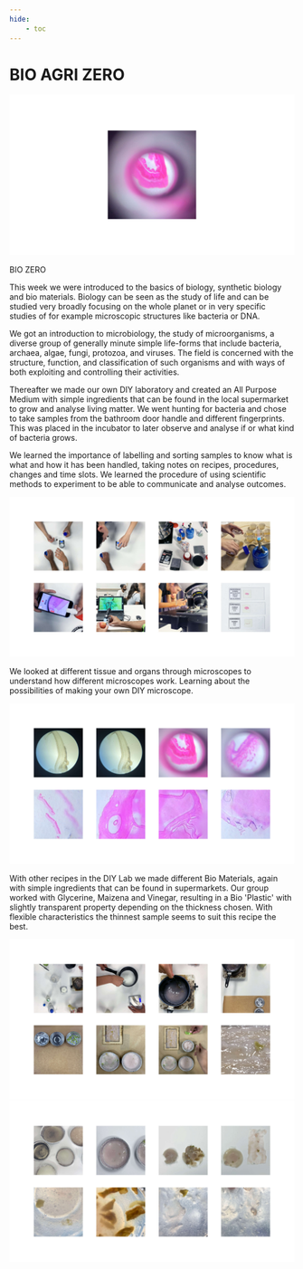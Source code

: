 ```yaml
---
hide:
    - toc
---
```


# **BIO AGRI ZERO**

![](../images/BioAgriZero/bazintro.jpg)

BIO ZERO

This week we were introduced to the basics of biology, synthetic biology and bio materials. Biology can be seen as the study of life and can be studied very broadly focusing on the whole planet or in very specific studies of for example microscopic structures like bacteria or DNA. 

We got an introduction to microbiology, the study of microorganisms, a diverse group of generally minute simple life-forms that include bacteria, archaea, algae, fungi, protozoa, and viruses. The field is concerned with the structure, function, and classification of such organisms and with ways of both exploiting and controlling their activities. 

Thereafter we made our own DIY laboratory and created an All Purpose Medium with simple ingredients that can be found in the local supermarket to grow and analyse living matter. We went hunting for bacteria and chose to take samples from the bathroom door handle and different fingerprints. This was placed in the incubator to later observe and analyse if or what kind of bacteria grows.

We learned the importance of labelling and sorting samples to know what is what and how it has been handled, taking notes on recipes, procedures, changes and time slots. We learned the procedure of using scientific methods to experiment to be able to communicate and analyse outcomes.

![](../images/BioAgriZero/bazgrowingbacteria.jpg)

We looked at different tissue and organs through microscopes to understand how different microscopes work. Learning about the possibilities of making your own DIY microscope. 

![](../images/BioAgriZero/bazmicroscope.jpg)

With other recipes in the DIY Lab we made different Bio Materials, again with simple ingredients that can be found in supermarkets. Our group worked with Glycerine, Maizena and Vinegar, resulting in a Bio 'Plastic' with slightly transparent property depending on the thickness chosen. With flexible characteristics the thinnest sample seems to suit this recipe the best. 

![](../images/BioAgriZero/bazbiomaterials.jpg)
![](../images/BioAgriZero/bazbiomat2.jpg)

